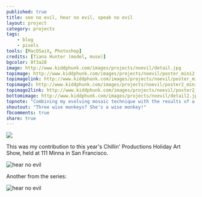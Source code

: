 ```yaml
---
published: true
title: see no evil, hear no evil, speak no evil
layout: project
category: projects
tags:
    - blog
    - pixels
tools: [MacOSaiX, Photoshop]
credits: [Tiana Hunter (model, muse)]
bgcolor: 8f3a28
image: http://www.kiddphunk.com/images/projects/noevil/detail.jpg
topimage: http://www.kiddphunk.com/images/projects/noevil/poster_mini2.jpg
topimagelink: http://www.kiddphunk.com/images/projects/noevil/poster_mini.jpg
topimage2: http://www.kiddphunk.com/images/projects/noevil/poster2_mini2.jpg
topimage2link: http://www.kiddphunk.com/images/projects/noevil/poster2_mini.jpg
bottomimage: http://www.kiddphunk.com/images/projects/noevil/detail2.jpg
topnote: "Combining my evolving mosaic technique with the results of a 'See no evil...' photoshoot Tiana and I had done."
shoutout: "Three wise monkeys? She's a wise monkey!"
fbcomments: true
share: true
---
```

<img class='feedimg' src='{{page.topimage}}'>

This was my contribution to this year's Chillin' Productions Holiday Art Show, held at 111 Minna in San Francisco.

<img  src='http://www.kiddphunk.com/images/projects/noevil/gallery.jpg' title='hear no evil'>

Another from the series:

<img class='fullimage' src='{{page.topimage2}}' title='hear no evil'>


